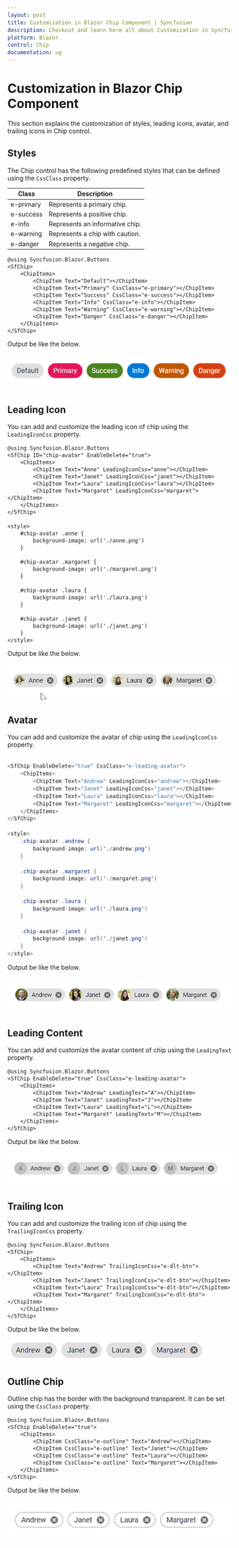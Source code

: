 ```yaml
---
layout: post
title: Customization in Blazor Chip Component | Syncfusion
description: Checkout and learn here all about Customization in Syncfusion Blazor Chip component and much more details.
platform: Blazor
control: Chip
documentation: ug
---
```


# Customization in Blazor Chip Component

This section explains the customization of styles, leading icons, avatar, and trailing icons in Chip control.

## Styles

The Chip control has the following predefined styles that can be defined using the `CssClass` property.

| Class | Description |
| -------- | -------- |
| e-primary | Represents a primary chip. |
| e-success | Represents a positive chip. |
| e-info |  Represents an informative chip. |
| e-warning | Represents a chip with caution. |
| e-danger | Represents a negative chip. |

```cshtml
@using Syncfusion.Blazor.Buttons
<SfChip>
    <ChipItems>
        <ChipItem Text="Default"></ChipItem>
        <ChipItem Text="Primary" CssClass="e-primary"></ChipItem>
        <ChipItem Text="Success" CssClass="e-success"></ChipItem>
        <ChipItem Text="Info" CssClass="e-info"></ChipItem>
        <ChipItem Text="Warning" CssClass="e-warning"></ChipItem>
        <ChipItem Text="Danger" CssClass="e-danger"></ChipItem>
    </ChipItems>
</SfChip>

```

Output be like the below.

![Customizing Blazor Chip Styles](./images/blazor-chip-style.png)

## Leading Icon

You can add and customize the leading icon of chip using the `LeadingIconCss` property.

```cshtml
@using Syncfusion.Blazor.Buttons
<SfChip ID="chip-avatar" EnableDelete="true">
    <ChipItems>
        <ChipItem Text="Anne" LeadingIconCss="anne"></ChipItem>
        <ChipItem Text="Janet" LeadingIconCss="janet"></ChipItem>
        <ChipItem Text="Laura" LeadingIconCss="laura"></ChipItem>
        <ChipItem Text="Margaret" LeadingIconCss="margaret"></ChipItem>
    </ChipItems>
</SfChip>

<style>
    #chip-avatar .anne {
        background-image: url('./anne.png')
    }

    #chip-avatar .margaret {
        background-image: url('./margaret.png')
    }

    #chip-avatar .laura {
        background-image: url('./laura.png')
    }

    #chip-avatar .janet {
        background-image: url('./janet.png')
    }
</style>

```

Output be like the below.

![Customizing LeadingIcon of Blazor Chip](./images/blazor-chip-leading-icon.gif)

## Avatar

You can add and customize the avatar of chip using the `LeadingIconCss` property.

```csharp

<SfChip EnableDelete="true" CssClass="e-leading-avatar">
    <ChipItems>
        <ChipItem Text="Andrew" LeadingIconCss="andrew"></ChipItem>
        <ChipItem Text="Janet" LeadingIconCss="janet"></ChipItem>
        <ChipItem Text="Laura" LeadingIconCss="laura"></ChipItem>
        <ChipItem Text="Margaret" LeadingIconCss="margaret"></ChipItem>
    </ChipItems>
</SfChip>

<style>
    .chip-avatar .andrew {
        background-image: url('./andrew.png')
    }

    .chip-avatar .margaret {
        background-image: url('./margaret.png')
    }

    .chip-avatar .laura {
        background-image: url('./laura.png')
    }

    .chip-avatar .janet {
        background-image: url('./janet.png')
    }
</style>

```

Output be like the below.

![Blazor Chip with Avatar Icon](./images/blazor-chip-avatar-icon.gif)

## Leading Content

You can add and customize the avatar content of chip using the `LeadingText` property.

```cshtml
@using Syncfusion.Blazor.Buttons
<SfChip EnableDelete="true" CssClass="e-leading-avatar">
    <ChipItems>
        <ChipItem Text="Andrew" LeadingText="A"></ChipItem>
        <ChipItem Text="Janet" LeadingText="J"></ChipItem>
        <ChipItem Text="Laura" LeadingText="L"></ChipItem>
        <ChipItem Text="Margaret" LeadingText="M"></ChipItem>
    </ChipItems>
</SfChip>

```

Output be like the below.

![Customizing Avatar Text of Blazor Chip](./images/blazor-chip-avatar-content.gif)

## Trailing Icon

You can add and customize the trailing icon of chip using the `TrailingIconCss` property.

```cshtml
@using Syncfusion.Blazor.Buttons
<SfChip>
    <ChipItems>
        <ChipItem Text="Andrew" TrailingIconCss="e-dlt-btn"></ChipItem>
        <ChipItem Text="Janet" TrailingIconCss="e-dlt-btn"></ChipItem>
        <ChipItem Text="Laura" TrailingIconCss="e-dlt-btn"></ChipItem>
        <ChipItem Text="Margaret" TrailingIconCss="e-dlt-btn"></ChipItem>
    </ChipItems>
</SfChip>

```

Output be like the below.

![Customizing Blazor Chip TrailingIcon](./images/blazor-chip-trailing-icon.png)

## Outline Chip

Outline chip has the border with the background transparent. It can be set using the `CssClass` property.

```cshtml
@using Syncfusion.Blazor.Buttons
<SfChip EnableDelete="true">
    <ChipItems>
        <ChipItem CssClass="e-outline" Text="Andrew"></ChipItem>
        <ChipItem CssClass="e-outline" Text="Janet"></ChipItem>
        <ChipItem CssClass="e-outline" Text="Laura"></ChipItem>
        <ChipItem CssClass="e-outline" Text="Margaret"></ChipItem>
    </ChipItems>
</SfChip>

```

Output be like the below.

![Blazor Outline Chip with Transparent Background](./images/blazor-outline-chip-transparent-background.gif)